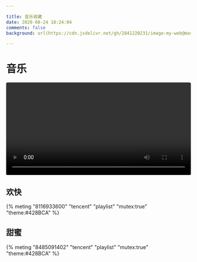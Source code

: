 ```yaml
---

title: 音乐收藏
date: 2020-08-24 18:24:04
comments: false
background: url(https://cdn.jsdelivr.net/gh/2841220231/image-my-web@master/背景/wallhaven-9mk5k8.jpg)

---
```

<h1> 音乐 </h1>  


<video playsinline="" controls="" preload="metadata" src="https://video-direct-link.vercel.app/bili.mp4?aid=759894769&bvid=BV1B64y1q7Cw&cid=393454463" style="display: block; width: 100%;border-radius:1%;"></video>

<h2>
    欢快
</h2>
<div style="border-radius:5%;">
{% meting  "8116933600" "tencent" "playlist" "mutex:true" "theme:#428BCA" %}
</div>

## 甜蜜

{% meting  "8485091402" "tencent" "playlist" "mutex:true" "theme:#428BCA" %}